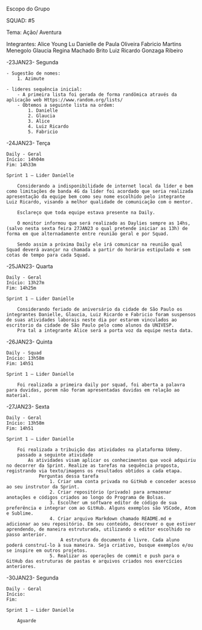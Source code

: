 Escopo do Grupo

SQUAD: #5

Tema: Ação/ Aventura

Integrantes:
    Alice Young Lu
    Danielle de Paula Oliveira
    Fabricio Martins Menegolo
    Glaucia Regina Machado Brito
    Luiz Ricardo Gonzaga Ribeiro

-23JAN23- Segunda

    - Sugestão de nomes:
        1. Azimute

    - lideres sequência inicial:
        - A primeira lista foi gerada de forma randômica através da aplicação web Https://www.random.org/lists/
        - Obtemos a seguinte lista na ordem:
            1. Danielle
            2. Glaucia
            3. Alice
            4. Luiz Ricardo
            5. Fabricio

-24JAN23- Terça

    Daily - Geral
    Início: 14h04m
    Fim: 14h33m

    Sprint 1 – Lider Danielle

        Considerando a indisponibilidade de internet local da líder e bem como limitações de banda 4G da líder foi acordado que seria realizada apresentação da equipe bem como seu nome escolhido pelo integrante Luiz Ricardo, visando a melhor qualidade de comunicação com o mentor.

        Esclareço que toda equipe estava presente na Daily.

        O monitor informou que será realizado as Daylies sempre as 14hs, (salvo nesta sexta feira 27JAN23 o qual pretende iniciar as 13h) de forma em que alternadamente entre reunião geral e por Squad.

        Sendo assim a próxima Daily ele irá comunicar na reunião qual Squad deverá avançar na chamada a partir do horário estipulado e sem cotas de tempo para cada Squad.

-25JAN23- Quarta

    Daily - Geral
    Início: 13h27m
    Fim: 14h25m

    Sprint 1 – Lider Danielle

        Considerando feriado de aniversário da cidade de São Paulo os integrantes Danielle, Glaucia, Luiz Ricardo e Fabricio foram suspensos de suas atividades laborais neste dia por estarem vinculados ao escritorio da cidade de São Paulo pelo como alunos da UNIVESP.
        Pra tal a integrante Alice será a porta voz da equipe nesta data.

-26JAN23- Quinta

    Daily - Squad
    Início: 13h58m
    Fim: 14h51 

    Sprint 1 – Lider Danielle

        Foi realizada a primeira daily por squad, foi aberta a palavra para duvidas, porem não foram apresentadas duvidas em relação ao material. 

-27JAN23- Sexta

    Daily - Geral
    Início: 13h58m
    Fim: 14h51 

    Sprint 1 – Lider Danielle

        Foi realizada a tribuição das atividades na plataforma Udemy.
        passado a seguinte atividade
            As atividades visam aplicar os conhecimentos que você adquiriu no decorrer da Sprint. Realize as tarefas na sequência proposta, registrando via texto/imagens os resultados obtidos a cada etapa.
                Perguntas dessa tarefa
                    1. Criar uma conta privada no GitHub e conceder acesso ao seu instrutor da Sprint.
                    2. Criar repositório (privado) para armazenar anotações e códigos criados ao longo do Programa de Bolsas.
                    3. Escolher um software editor de código de sua preferência e integrar com ao GitHub. Alguns exemplos são VSCode, Atom e Sublime.
                    4. Criar arquivo Markdown chamado README.md e adicionar ao seu repositório. Em seu conteúdo, descrever o que estiver aprendendo, de maneira estruturada, utilizando o editor escolhido no passo anterior.
                        A estrutura do documento é livre. Cada aluno poderá construí-lo à sua maneira. Seja criativo, busque exemplos e/ou se inspire em outros projetos.
                    5. Realizar as operações de commit e push para o GitHub das estruturas de pastas e arquivos criados nos exercícios anteriores.

-30JAN23- Segunda

    Daily - Geral
    Início: 
    Fim:  

    Sprint 1 – Lider Danielle

        Aguarde